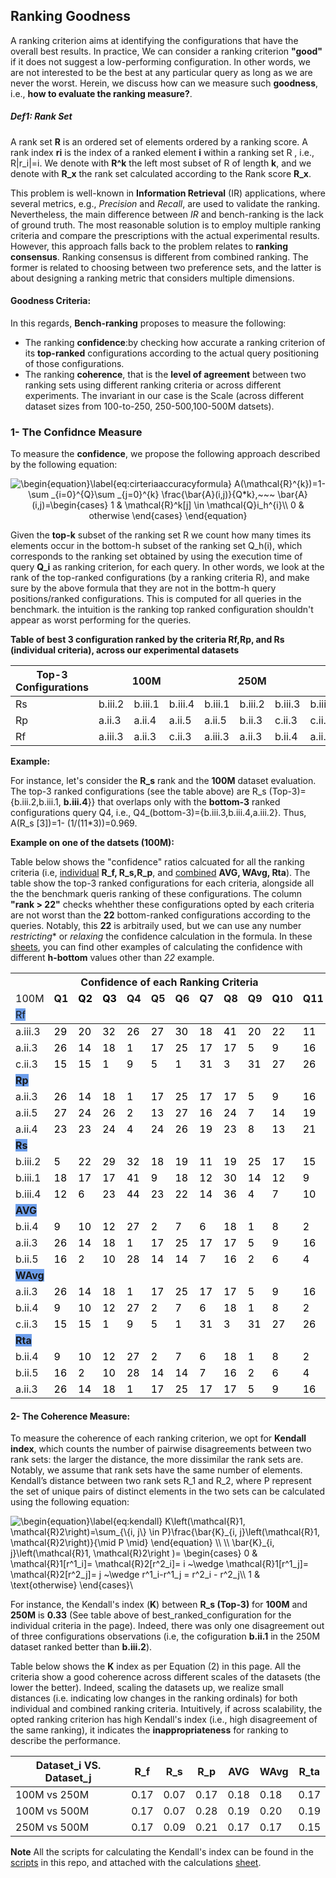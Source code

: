 ## Ranking Goodness

A ranking criterion aims at identifying the configurations that have the overall best results. In practice, We can consider a ranking criterion **"good"** if it does not suggest a low-performing configuration. In other words, we are not interested to be the best at any particular query as long as we are never the worst. Herein, we discuss how can we measure such **goodness**, i.e., **how to evaluate the ranking measure?**.

##### Def1: Rank Set
A rank set **R** is an ordered set of elements ordered by a ranking score. A rank index **ri** is the index of a ranked element **i** within a ranking set R , i.e., R|r_i|=i. We denote with
**R^k** the left most subset of R of length **k**, and we denote with **R_x** the rank set calculated according to the Rank score **R_x**. 

This problem is well-known in **Information Retrieval** (IR) applications, where several metrics, e.g., *Precision* and *Recall*, are used to validate the ranking. Nevertheless, the main difference between *IR* and bench-ranking is the lack of ground truth. The most reasonable solution is to employ multiple ranking criteria and compare the prescriptions with the actual experimental results. 
However, this approach falls back to the problem relates to **ranking consensus**. Ranking consensus is different from combined ranking. The former is related to choosing between two preference sets, and the latter is about designing a ranking metric that considers multiple dimensions.

#### Goodness Criteria:
In this regards, **Bench-ranking** proposes to measure the following:

- The ranking **confidence**:by checking how accurate a ranking criterion of its **top-ranked** configurations according to the actual query positioning of those configurations. 
- The ranking **coherence**, that is the **level of agreement** between two ranking sets using different ranking criteria or across different experiments. The invariant in our case is the Scale (across different dataset sizes from 100-to-250, 250-500,100-500M datsets).


### 1- The Confidnce Measure

To measure the **confidence**, we propose the following approach described by the following equation:

<div style="text-align:center"> <img src="https://latex.codecogs.com/gif.latex?\begin{equation}\label{eq:cirteriaaccuracyformula}&space;A(\mathcal{R}^{k})=1-\sum&space;_{i=0}^{Q}\sum&space;_{j=0}^{k}&space;\frac{\bar{A}(i,j)}{Q*k},~~~&space;\bar{A}(i,j)=\begin{cases}&space;1&space;&&space;\mathcal{R}^k[j]&space;\in&space;\mathcal{Q}i_h^{i}\\&space;0&space;&&space;otherwise&space;\end{cases}&space;\end{equation}" title="\begin{equation}\label{eq:cirteriaaccuracyformula} A(\mathcal{R}^{k})=1-\sum _{i=0}^{Q}\sum _{j=0}^{k} \frac{\bar{A}(i,j)}{Q*k},~~~ \bar{A}(i,j)=\begin{cases} 1 & \mathcal{R}^k[j] \in \mathcal{Q}i_h^{i}\\ 0 & otherwise \end{cases} \end{equation}" /> </div>

Given the **top-k** subset of the ranking set R we count how many times its elements occur in the bottom-h subset of the ranking set Q_h(i), which corresponds to the ranking set obtained by using the execution time of query **Q_i** as ranking criterion, for each query. In other words, we look at the rank of the top-ranked configurations (by a ranking criteria R), and make sure by the above formula that they are not in the bottm-h query positions/ranked configurations. This is computed for all queries in the benchmark. the intuition is the ranking top ranked configuration shouldn't appear as worst performing for the queries.


**Table of best 3 configuration ranked by the criteria Rf,Rp, and Rs (individual criteria), across our experimental datasets**
<table class="tg">
<thead>
  <tr>
    <th class="tg-rvyq">Top-3 Configurations</th>
    <th class="tg-rvyq" colspan="3">100M</th>
    <th class="tg-rvyq" colspan="3">250M</th>
    <th class="tg-rvyq" colspan="3">500M</th>
  </tr>
</thead>
<tbody>
  <tr>
    <td class="tg-rvyq">Rs</td>
    <td class="tg-c3ow">b.iii.2</td>
    <td class="tg-c3ow">b.iii.1</td>
    <td class="tg-c3ow">b.iii.4</td>
    <td class="tg-c3ow">b.iii.1</td>
    <td class="tg-c3ow">b.iii.2</td>
    <td class="tg-c3ow">b.iii.3</td>
    <td class="tg-c3ow">b.iii.1</td>
    <td class="tg-c3ow">b.iii.2</td>
    <td class="tg-c3ow">b.iii.4</td>
  </tr>
  <tr>
    <td class="tg-rvyq">Rp</td>
    <td class="tg-c3ow">a.ii.3</td>
    <td class="tg-c3ow">a.ii.4</td>
    <td class="tg-c3ow">a.ii.5</td>
    <td class="tg-c3ow">a.ii.5</td>
    <td class="tg-c3ow">b.ii.3</td>
    <td class="tg-c3ow">c.ii.3</td>
    <td class="tg-c3ow">c.ii.3</td>
    <td class="tg-c3ow">c.ii.4</td>
    <td class="tg-c3ow">b.ii.5</td>
  </tr>
  <tr>
    <td class="tg-rvyq">Rf</td>
    <td class="tg-c3ow">a.iii.3</td>
    <td class="tg-c3ow">a.ii.3</td>
    <td class="tg-c3ow">c.ii.3</td>
    <td class="tg-c3ow">a.iii.3</td>
    <td class="tg-c3ow">a.ii.3</td>
    <td class="tg-c3ow">b.ii.4</td>
    <td class="tg-c3ow">a.ii.3</td>
    <td class="tg-c3ow">a.iii.3</td>
    <td class="tg-c3ow">b.i.4</td>
  </tr>
</tbody>
</table>

**Example:** 

For instance, let's consider the **R_s** rank and the **100M** dataset evaluation. The top-3 ranked configurations (see the table above) are R_s (Top-3)={b.iii.2,b.iii.1, **b.iii.4**}} that overlaps only with the **bottom-3** ranked configurations query Q4, i.e., Q4_(bottom-3)={b.iii.3,b.iii.4,a.iii.2}. Thus, A(R_s [3])=1- (1/(11*3))=0.969.

**Example on one of the datsets (100M):**

Table below shows the "confidence" ratios calcuated for all the ranking criteria (i.e, [individual](IndividualRankingCriteria.md) **R_f, R_s,R_p**, and [combined](CombinedRankingCriteria.md) **AVG, WAvg, Rta**). The table show the top-3 ranked configurations for each criteria, alongside all the the benchmark queris ranking of these configurations. The column **"rank > 22"** checks whehther these configurations opted by each criteria are not worst than the **22** bottom-ranked configurations according to the queries. Notably, this **22** is arbitraily used, but we can use any number *restricting** or *relaxing* the confidence calculation in the formula. In these [sheets](https://docs.google.com/spreadsheets/d/1cff9-IVtg4d113TSkdGOBVCmOt6NCOdrorqFhK04g5E/edit?usp=sharing), you can find other examples of calculating the confidence with different **h-bottom** values other than *22* example.



<table class="tg">
<thead>
  <tr>
    <th class="tg-7btt" colspan="12">Confidence of each Ranking Criteria</th>
    <th class="tg-fymr" rowspan="3">rank &gt; 22</th>
    <th class="tg-fymr" rowspan="3">A(R)</th>
  </tr>
  <tr>
    <td class="tg-fymr">100M</td>
    <td class="tg-fymr"><span style="font-weight:bold;background-color:#FFF">Q1</span></td>
    <td class="tg-fymr"><span style="font-weight:bold;color:#000;background-color:#FFF">Q2</span></td>
    <td class="tg-fymr"><span style="font-weight:bold;color:#000;background-color:#FFF">Q3</span></td>
    <td class="tg-fymr"><span style="font-weight:bold;background-color:#FFF">Q4</span></td>
    <td class="tg-fymr"><span style="font-weight:bold;background-color:#FFF">Q5</span></td>
    <td class="tg-fymr"><span style="font-weight:bold;background-color:#FFF">Q6</span></td>
    <td class="tg-fymr"><span style="font-weight:bold;background-color:#FFF">Q7</span></td>
    <td class="tg-fymr"><span style="font-weight:bold;background-color:#FFF">Q8</span></td>
    <td class="tg-fymr"><span style="font-weight:bold;background-color:#FFF">Q9</span></td>
    <td class="tg-fymr"><span style="font-weight:bold;background-color:#FFF">Q10</span></td>
    <td class="tg-fymr"><span style="font-weight:bold;background-color:#FFF">Q11</span></td>
  </tr>
  <tr>
    <td class="tg-rvyq" colspan="12"><span style="background-color:#6D9EEB">Rf</span></td>
  </tr>
</thead>
<tbody>
  <tr>
    <td class="tg-f8tv">a.iii.3</td>
    <td class="tg-c6of"><span style="font-weight:normal;color:#000">29</span></td>
    <td class="tg-c6of"><span style="font-weight:normal;color:#000">20</span></td>
    <td class="tg-c6of"><span style="font-weight:normal;color:#000">32</span></td>
    <td class="tg-c6of"><span style="font-weight:normal;color:#000">26</span></td>
    <td class="tg-c6of"><span style="font-weight:normal;color:#000">27</span></td>
    <td class="tg-c6of"><span style="font-weight:normal;color:#000">30</span></td>
    <td class="tg-c6of"><span style="font-weight:normal;color:#000">18</span></td>
    <td class="tg-c6of"><span style="font-weight:normal;color:#000">41</span></td>
    <td class="tg-c6of"><span style="font-weight:normal;color:#000">20</span></td>
    <td class="tg-c6of"><span style="font-weight:normal;color:#000">22</span></td>
    <td class="tg-c6of"><span style="font-weight:normal;color:#000">11</span></td>
    <td class="tg-c3ow"><span style="font-weight:normal;color:#000;background-color:#FFF">6</span></td>
    <td class="tg-c3ow" rowspan="3"><span style="font-weight:400;font-style:normal">0.64</span></td>
  </tr>
  <tr>
    <td class="tg-f8tv">a.ii.3</td>
    <td class="tg-c6of"><span style="font-weight:normal;color:#000">26</span></td>
    <td class="tg-c6of"><span style="font-weight:normal;color:#000">14</span></td>
    <td class="tg-c6of"><span style="font-weight:normal;color:#000">18</span></td>
    <td class="tg-c6of"><span style="font-weight:normal;color:#000">1</span></td>
    <td class="tg-c6of"><span style="font-weight:normal;color:#000">17</span></td>
    <td class="tg-c6of"><span style="font-weight:normal;color:#000">25</span></td>
    <td class="tg-c6of"><span style="font-weight:normal;color:#000">17</span></td>
    <td class="tg-c6of"><span style="font-weight:normal;color:#000">17</span></td>
    <td class="tg-c6of"><span style="font-weight:normal;color:#000">5</span></td>
    <td class="tg-c6of"><span style="font-weight:normal;color:#000">9</span></td>
    <td class="tg-c6of"><span style="font-weight:normal;color:#000">16</span></td>
    <td class="tg-c3ow"><span style="font-weight:normal;color:#000;background-color:#FFF">2</span></td>
  </tr>
  <tr>
    <td class="tg-f8tv"><span style="background-color:#FFF">c.ii.3</span></td>
    <td class="tg-c6of"><span style="font-weight:normal;color:#000">15</span></td>
    <td class="tg-c6of"><span style="font-weight:normal;color:#000">15</span></td>
    <td class="tg-c6of"><span style="font-weight:normal;color:#000">1</span></td>
    <td class="tg-c6of"><span style="font-weight:normal;color:#000">9</span></td>
    <td class="tg-c6of"><span style="font-weight:normal;color:#000">5</span></td>
    <td class="tg-c6of"><span style="font-weight:normal;color:#000">1</span></td>
    <td class="tg-c6of"><span style="font-weight:normal;color:#000">31</span></td>
    <td class="tg-c6of"><span style="font-weight:normal;color:#000">3</span></td>
    <td class="tg-c6of"><span style="font-weight:normal;color:#000">31</span></td>
    <td class="tg-c6of"><span style="font-weight:normal;color:#000">27</span></td>
    <td class="tg-c6of"><span style="font-weight:normal;color:#000">26</span></td>
    <td class="tg-c3ow"><span style="font-weight:normal;color:#000;background-color:#FFF">4</span></td>
  </tr>
  <tr>
    <td class="tg-8bgf" colspan="12"><span style="font-weight:bold;background-color:#6D9EEB">Rp</span></td>
    <td class="tg-c3ow" colspan="2"></td>
  </tr>
  <tr>
    <td class="tg-f8tv">a.ii.3</td>
    <td class="tg-c6of"><span style="font-weight:normal;color:#000">26</span></td>
    <td class="tg-c6of"><span style="font-weight:normal;color:#000">14</span></td>
    <td class="tg-c6of"><span style="font-weight:normal;color:#000">18</span></td>
    <td class="tg-c6of"><span style="font-weight:normal;color:#000">1</span></td>
    <td class="tg-c6of"><span style="font-weight:normal;color:#000">17</span></td>
    <td class="tg-c6of"><span style="font-weight:normal;color:#000">25</span></td>
    <td class="tg-c6of"><span style="font-weight:normal;color:#000">17</span></td>
    <td class="tg-c6of"><span style="font-weight:normal;color:#000">17</span></td>
    <td class="tg-c6of"><span style="font-weight:normal;color:#000">5</span></td>
    <td class="tg-c6of"><span style="font-weight:normal;color:#000">9</span></td>
    <td class="tg-c6of"><span style="font-weight:normal;color:#000">16</span></td>
    <td class="tg-c3ow"><span style="font-weight:normal;color:#000;background-color:#FFF">2</span></td>
    <td class="tg-c3ow" rowspan="3">0.61</td>
  </tr>
  <tr>
    <td class="tg-f8tv">a.ii.5</td>
    <td class="tg-c6of"><span style="font-weight:normal;color:#000">27</span></td>
    <td class="tg-c6of"><span style="font-weight:normal;color:#000">24</span></td>
    <td class="tg-c6of"><span style="font-weight:normal;color:#000">26</span></td>
    <td class="tg-c6of"><span style="font-weight:normal;color:#000">2</span></td>
    <td class="tg-c6of"><span style="font-weight:normal;color:#000">13</span></td>
    <td class="tg-c6of"><span style="font-weight:normal;color:#000">27</span></td>
    <td class="tg-c6of"><span style="font-weight:normal;color:#000">16</span></td>
    <td class="tg-c6of"><span style="font-weight:normal;color:#000">24</span></td>
    <td class="tg-c6of"><span style="font-weight:normal;color:#000">7</span></td>
    <td class="tg-c6of"><span style="font-weight:normal;color:#000">14</span></td>
    <td class="tg-c6of"><span style="font-weight:normal;color:#000">19</span></td>
    <td class="tg-c3ow"><span style="font-weight:normal;color:#000;background-color:#FFF">5</span></td>
  </tr>
  <tr>
    <td class="tg-f8tv">a.ii.4</td>
    <td class="tg-c6of"><span style="font-weight:normal;color:#000">23</span></td>
    <td class="tg-c6of"><span style="font-weight:normal;color:#000">23</span></td>
    <td class="tg-c6of"><span style="font-weight:normal;color:#000">24</span></td>
    <td class="tg-c6of"><span style="font-weight:normal;color:#000">4</span></td>
    <td class="tg-c6of"><span style="font-weight:normal;color:#000">24</span></td>
    <td class="tg-c6of"><span style="font-weight:normal;color:#000">26</span></td>
    <td class="tg-c6of"><span style="font-weight:normal;color:#000">19</span></td>
    <td class="tg-c6of"><span style="font-weight:normal;color:#000">23</span></td>
    <td class="tg-c6of"><span style="font-weight:normal;color:#000">8</span></td>
    <td class="tg-c6of"><span style="font-weight:normal;color:#000">13</span></td>
    <td class="tg-c6of"><span style="font-weight:normal;color:#000">21</span></td>
    <td class="tg-c3ow"><span style="font-weight:normal;color:#000;background-color:#FFF">6</span></td>
  </tr>
  <tr>
    <td class="tg-8bgf" colspan="12"><span style="font-weight:bold;background-color:#6D9EEB">Rs</span></td>
    <td class="tg-c3ow" colspan="2"></td>
  </tr>
  <tr>
    <td class="tg-f8tv">b.iii.2</td>
    <td class="tg-c6of"><span style="font-weight:normal;color:#000">5</span></td>
    <td class="tg-c6of"><span style="font-weight:normal;color:#000">22</span></td>
    <td class="tg-c6of"><span style="font-weight:normal;color:#000">29</span></td>
    <td class="tg-c6of"><span style="font-weight:normal;color:#000">32</span></td>
    <td class="tg-c6of"><span style="font-weight:normal;color:#000">18</span></td>
    <td class="tg-c6of"><span style="font-weight:normal;color:#000">19</span></td>
    <td class="tg-c6of"><span style="font-weight:normal;color:#000">11</span></td>
    <td class="tg-c6of"><span style="font-weight:normal;color:#000">19</span></td>
    <td class="tg-c6of"><span style="font-weight:normal;color:#000">25</span></td>
    <td class="tg-c6of"><span style="font-weight:normal;color:#000">17</span></td>
    <td class="tg-c6of"><span style="font-weight:normal;color:#000">15</span></td>
    <td class="tg-c3ow"><span style="font-weight:normal;color:#000;background-color:#FFF">3</span></td>
    <td class="tg-c3ow" rowspan="3">0.73</td>
  </tr>
  <tr>
    <td class="tg-f8tv">b.iii.1</td>
    <td class="tg-c6of"><span style="font-weight:normal;color:#000">18</span></td>
    <td class="tg-c6of"><span style="font-weight:normal;color:#000">17</span></td>
    <td class="tg-c6of"><span style="font-weight:normal;color:#000">17</span></td>
    <td class="tg-c6of"><span style="font-weight:normal;color:#000">41</span></td>
    <td class="tg-c6of"><span style="font-weight:normal;color:#000">9</span></td>
    <td class="tg-c6of"><span style="font-weight:normal;color:#000">18</span></td>
    <td class="tg-c6of"><span style="font-weight:normal;color:#000">12</span></td>
    <td class="tg-c6of"><span style="font-weight:normal;color:#000">30</span></td>
    <td class="tg-c6of"><span style="font-weight:normal;color:#000">14</span></td>
    <td class="tg-c6of"><span style="font-weight:normal;color:#000">12</span></td>
    <td class="tg-c6of"><span style="font-weight:normal;color:#000">9</span></td>
    <td class="tg-c3ow"><span style="font-weight:normal;color:#000;background-color:#FFF">2</span></td>
  </tr>
  <tr>
    <td class="tg-f8tv">b.iii.4</td>
    <td class="tg-c6of"><span style="font-weight:normal;color:#000">12</span></td>
    <td class="tg-c6of"><span style="font-weight:normal;color:#000">6</span></td>
    <td class="tg-c6of"><span style="font-weight:normal;color:#000">23</span></td>
    <td class="tg-c6of"><span style="font-weight:normal;color:#000">44</span></td>
    <td class="tg-c6of"><span style="font-weight:normal;color:#000">23</span></td>
    <td class="tg-c6of"><span style="font-weight:normal;color:#000">22</span></td>
    <td class="tg-c6of"><span style="font-weight:normal;color:#000">14</span></td>
    <td class="tg-c6of"><span style="font-weight:normal;color:#000">36</span></td>
    <td class="tg-c6of"><span style="font-weight:normal;color:#000">4</span></td>
    <td class="tg-c6of"><span style="font-weight:normal;color:#000">7</span></td>
    <td class="tg-c6of"><span style="font-weight:normal;color:#000">10</span></td>
    <td class="tg-c3ow"><span style="font-weight:normal;color:#000;background-color:#FFF">4</span></td>
  </tr>
  <tr>
    <td class="tg-8bgf" colspan="12"><span style="font-weight:bold;background-color:#6D9EEB">AVG</span></td>
    <td class="tg-c3ow" colspan="2"></td>
  </tr>
  <tr>
    <td class="tg-f8tv"><span style="background-color:#FFF">b.ii.4</span></td>
    <td class="tg-c6of"><span style="font-weight:normal;color:#000">9</span></td>
    <td class="tg-c6of"><span style="font-weight:normal;color:#000">10</span></td>
    <td class="tg-c6of"><span style="font-weight:normal;color:#000">12</span></td>
    <td class="tg-c6of"><span style="font-weight:normal;color:#000">27</span></td>
    <td class="tg-c6of"><span style="font-weight:normal;color:#000">2</span></td>
    <td class="tg-c6of"><span style="font-weight:normal;color:#000">7</span></td>
    <td class="tg-c6of"><span style="font-weight:normal;color:#000">6</span></td>
    <td class="tg-c6of"><span style="font-weight:normal;color:#000">18</span></td>
    <td class="tg-c6of"><span style="font-weight:normal;color:#000">1</span></td>
    <td class="tg-c6of"><span style="font-weight:normal;color:#000">8</span></td>
    <td class="tg-c6of"><span style="font-weight:normal;color:#000">2</span></td>
    <td class="tg-c3ow"><span style="font-weight:normal;color:#000;background-color:#FFF">1</span></td>
    <td class="tg-c3ow" rowspan="3">0.88</td>
  </tr>
  <tr>
    <td class="tg-f8tv">a.ii.3</td>
    <td class="tg-c6of"><span style="font-weight:normal;color:#000">26</span></td>
    <td class="tg-c6of"><span style="font-weight:normal;color:#000">14</span></td>
    <td class="tg-c6of"><span style="font-weight:normal;color:#000">18</span></td>
    <td class="tg-c6of"><span style="font-weight:normal;color:#000">1</span></td>
    <td class="tg-c6of"><span style="font-weight:normal;color:#000">17</span></td>
    <td class="tg-c6of"><span style="font-weight:normal;color:#000">25</span></td>
    <td class="tg-c6of"><span style="font-weight:normal;color:#000">17</span></td>
    <td class="tg-c6of"><span style="font-weight:normal;color:#000">17</span></td>
    <td class="tg-c6of"><span style="font-weight:normal;color:#000">5</span></td>
    <td class="tg-c6of"><span style="font-weight:normal;color:#000">9</span></td>
    <td class="tg-c6of"><span style="font-weight:normal;color:#000">16</span></td>
    <td class="tg-c3ow"><span style="font-weight:normal;color:#000;background-color:#FFF">2</span></td>
  </tr>
  <tr>
    <td class="tg-f8tv">b.ii.5</td>
    <td class="tg-c6of"><span style="font-weight:normal;color:#000">16</span></td>
    <td class="tg-c6of"><span style="font-weight:normal;color:#000">2</span></td>
    <td class="tg-c6of"><span style="font-weight:normal;color:#000">10</span></td>
    <td class="tg-c6of"><span style="font-weight:normal;color:#000">28</span></td>
    <td class="tg-c6of"><span style="font-weight:normal;color:#000">14</span></td>
    <td class="tg-c6of"><span style="font-weight:normal;color:#000">14</span></td>
    <td class="tg-c6of"><span style="font-weight:normal;color:#000">7</span></td>
    <td class="tg-c6of"><span style="font-weight:normal;color:#000">16</span></td>
    <td class="tg-c6of"><span style="font-weight:normal;color:#000">2</span></td>
    <td class="tg-c6of"><span style="font-weight:normal;color:#000">6</span></td>
    <td class="tg-c6of"><span style="font-weight:normal;color:#000">4</span></td>
    <td class="tg-c3ow"><span style="font-weight:normal;color:#000;background-color:#FFF">1</span></td>
  </tr>
  <tr>
    <td class="tg-8bgf" colspan="12"><span style="font-weight:bold;background-color:#6D9EEB">WAvg</span></td>
    <td class="tg-c3ow" colspan="2"></td>
  </tr>
  <tr>
    <td class="tg-f8tv">a.ii.3</td>
    <td class="tg-c6of"><span style="font-weight:normal;color:#000">26</span></td>
    <td class="tg-c6of"><span style="font-weight:normal;color:#000">14</span></td>
    <td class="tg-c6of"><span style="font-weight:normal;color:#000">18</span></td>
    <td class="tg-c6of"><span style="font-weight:normal;color:#000">1</span></td>
    <td class="tg-c6of"><span style="font-weight:normal;color:#000">17</span></td>
    <td class="tg-c6of"><span style="font-weight:normal;color:#000">25</span></td>
    <td class="tg-c6of"><span style="font-weight:normal;color:#000">17</span></td>
    <td class="tg-c6of"><span style="font-weight:normal;color:#000">17</span></td>
    <td class="tg-c6of"><span style="font-weight:normal;color:#000">5</span></td>
    <td class="tg-c6of"><span style="font-weight:normal;color:#000">9</span></td>
    <td class="tg-c6of"><span style="font-weight:normal;color:#000">16</span></td>
    <td class="tg-c3ow"><span style="font-weight:normal;color:#000;background-color:#FFF">2</span></td>
    <td class="tg-c3ow" rowspan="3">0.79</td>
  </tr>
  <tr>
    <td class="tg-f8tv">b.ii.4</td>
    <td class="tg-c6of"><span style="font-weight:normal;color:#000">9</span></td>
    <td class="tg-c6of"><span style="font-weight:normal;color:#000">10</span></td>
    <td class="tg-c6of"><span style="font-weight:normal;color:#000">12</span></td>
    <td class="tg-c6of"><span style="font-weight:normal;color:#000">27</span></td>
    <td class="tg-c6of"><span style="font-weight:normal;color:#000">2</span></td>
    <td class="tg-c6of"><span style="font-weight:normal;color:#000">7</span></td>
    <td class="tg-c6of"><span style="font-weight:normal;color:#000">6</span></td>
    <td class="tg-c6of"><span style="font-weight:normal;color:#000">18</span></td>
    <td class="tg-c6of"><span style="font-weight:normal;color:#000">1</span></td>
    <td class="tg-c6of"><span style="font-weight:normal;color:#000">8</span></td>
    <td class="tg-c6of"><span style="font-weight:normal;color:#000">2</span></td>
    <td class="tg-c3ow"><span style="font-weight:normal;color:#000;background-color:#FFF">1</span></td>
  </tr>
  <tr>
    <td class="tg-f8tv"><span style="background-color:#FFF">c.ii.3</span></td>
    <td class="tg-c6of"><span style="font-weight:normal;color:#000">15</span></td>
    <td class="tg-c6of"><span style="font-weight:normal;color:#000">15</span></td>
    <td class="tg-c6of"><span style="font-weight:normal;color:#000">1</span></td>
    <td class="tg-c6of"><span style="font-weight:normal;color:#000">9</span></td>
    <td class="tg-c6of"><span style="font-weight:normal;color:#000">5</span></td>
    <td class="tg-c6of"><span style="font-weight:normal;color:#000">1</span></td>
    <td class="tg-c6of"><span style="font-weight:normal;color:#000">31</span></td>
    <td class="tg-c6of"><span style="font-weight:normal;color:#000">3</span></td>
    <td class="tg-c6of"><span style="font-weight:normal;color:#000">31</span></td>
    <td class="tg-c6of"><span style="font-weight:normal;color:#000">27</span></td>
    <td class="tg-c6of"><span style="font-weight:normal;color:#000">26</span></td>
    <td class="tg-c3ow"><span style="font-weight:normal;color:#000;background-color:#FFF">4</span></td>
  </tr>
  <tr>
    <td class="tg-8bgf" colspan="12"><span style="font-weight:bold;background-color:#6D9EEB">Rta</span></td>
    <td class="tg-0pky" colspan="2"></td>
  </tr>
  <tr>
    <td class="tg-f8tv">b.ii.4</td>
    <td class="tg-c6of"><span style="font-weight:normal;color:#000">9</span></td>
    <td class="tg-c6of"><span style="font-weight:normal;color:#000">10</span></td>
    <td class="tg-c6of"><span style="font-weight:normal;color:#000">12</span></td>
    <td class="tg-c6of"><span style="font-weight:normal;color:#000">27</span></td>
    <td class="tg-c6of"><span style="font-weight:normal;color:#000">2</span></td>
    <td class="tg-c6of"><span style="font-weight:normal;color:#000">7</span></td>
    <td class="tg-c6of"><span style="font-weight:normal;color:#000">6</span></td>
    <td class="tg-c6of"><span style="font-weight:normal;color:#000">18</span></td>
    <td class="tg-c6of"><span style="font-weight:normal;color:#000">1</span></td>
    <td class="tg-c6of"><span style="font-weight:normal;color:#000">8</span></td>
    <td class="tg-c6of"><span style="font-weight:normal;color:#000">2</span></td>
    <td class="tg-c3ow"><span style="font-weight:normal;color:#000;background-color:#FFF">1</span></td>
    <td class="tg-c3ow" rowspan="3"><span style="font-weight:400;font-style:normal">0.88</span></td>
  </tr>
  <tr>
    <td class="tg-f8tv">b.ii.5</td>
    <td class="tg-c6of"><span style="font-weight:normal;color:#000">16</span></td>
    <td class="tg-c6of"><span style="font-weight:normal;color:#000">2</span></td>
    <td class="tg-c6of"><span style="font-weight:normal;color:#000">10</span></td>
    <td class="tg-c6of"><span style="font-weight:normal;color:#000">28</span></td>
    <td class="tg-c6of"><span style="font-weight:normal;color:#000">14</span></td>
    <td class="tg-c6of"><span style="font-weight:normal;color:#000">14</span></td>
    <td class="tg-c6of"><span style="font-weight:normal;color:#000">7</span></td>
    <td class="tg-c6of"><span style="font-weight:normal;color:#000">16</span></td>
    <td class="tg-c6of"><span style="font-weight:normal;color:#000">2</span></td>
    <td class="tg-c6of"><span style="font-weight:normal;color:#000">6</span></td>
    <td class="tg-c6of"><span style="font-weight:normal;color:#000">4</span></td>
    <td class="tg-c3ow"><span style="font-weight:normal;color:#000;background-color:#FFF">1</span></td>
  </tr>
  <tr>
    <td class="tg-f8tv">a.ii.3</td>
    <td class="tg-c6of"><span style="font-weight:normal;color:#000">26</span></td>
    <td class="tg-c6of"><span style="font-weight:normal;color:#000">14</span></td>
    <td class="tg-c6of"><span style="font-weight:normal;color:#000">18</span></td>
    <td class="tg-c6of"><span style="font-weight:normal;color:#000">1</span></td>
    <td class="tg-c6of"><span style="font-weight:normal;color:#000">17</span></td>
    <td class="tg-c6of"><span style="font-weight:normal;color:#000">25</span></td>
    <td class="tg-c6of"><span style="font-weight:normal;color:#000">17</span></td>
    <td class="tg-c6of"><span style="font-weight:normal;color:#000">17</span></td>
    <td class="tg-c6of"><span style="font-weight:normal;color:#000">5</span></td>
    <td class="tg-c6of"><span style="font-weight:normal;color:#000">9</span></td>
    <td class="tg-c6of"><span style="font-weight:normal;color:#000">16</span></td>
    <td class="tg-c3ow"><span style="font-weight:normal;color:#000;background-color:#FFF">2</span></td>
  </tr>
</tbody>
</table>


#### 2- The Coherence Measure:
To measure the coherence of each ranking criterion, we opt for **Kendall index**, which counts the number of pairwise disagreements between two rank sets: the larger the distance, the more dissimilar the rank sets are. Notably, we assume that rank sets have the same number of elements. Kendall’s distance between two rank sets R_1 and R_2, where P represent the set of unique pairs of distinct elements in the two sets can be calculated using the following equation:


<img src="https://latex.codecogs.com/gif.latex?\begin{equation}\label{eq:kendall}&space;K\left(\mathcal{R}1,&space;\mathcal{R}2\right)=\sum_{\{i,&space;j\}&space;\in&space;P}\frac{\bar{K}_{i,&space;j}\left(\mathcal{R}1,&space;\mathcal{R}2\right)}{\mid&space;P&space;\mid}&space;\end{equation}&space;\\&space;\\&space;\bar{K}_{i,&space;j}\left(\mathcal{R}1,&space;\mathcal{R}2\right&space;)=&space;\begin{cases}&space;0&space;&&space;\mathcal{R}1[r^1_i]=&space;\mathcal{R}2[r^2_i]=&space;i&space;~\wedge&space;\mathcal{R}1[r^1_j]=&space;\mathcal{R}2[r^2_j]=&space;j&space;~\wedge&space;r^1_i-r^1_j&space;=&space;r^2_i&space;-&space;r^2_j\\&space;1&space;&&space;\text{otherwise}&space;\end{cases}\" title="\begin{equation}\label{eq:kendall} K\left(\mathcal{R}1, \mathcal{R}2\right)=\sum_{\{i, j\} \in P}\frac{\bar{K}_{i, j}\left(\mathcal{R}1, \mathcal{R}2\right)}{\mid P \mid} \end{equation} \\ \\ \bar{K}_{i, j}\left(\mathcal{R}1, \mathcal{R}2\right )= \begin{cases} 0 & \mathcal{R}1[r^1_i]= \mathcal{R}2[r^2_i]= i ~\wedge \mathcal{R}1[r^1_j]= \mathcal{R}2[r^2_j]= j ~\wedge r^1_i-r^1_j = r^2_i - r^2_j\\ 1 & \text{otherwise} \end{cases}\" />

For instance, the Kendall's index (**K**) between **R_s (Top-3)** for **100M** and **250M** is **0.33** (See table above of best_ranked_configuration for the individual criteria in the page). Indeed, there was only one disagreement out of three configurations observations (i.e, the cofiguration **b.ii.1** in the 250M dataset ranked better than **b.iii.2**).

Table below shows the **K** index as per Equation (2) in this page. All the criteria show a good coherence across different scales of the datasets (the lower the better). Indeed, scaling the datasets up, we realize small distances (i.e. indicating low changes in the ranking ordinals) for both individual and combined ranking criteria. Intuitively, if across scalability, the opted ranking criterion has high Kendall's index (i.e., high disagreement of the same ranking), it indicates the **inappropriateness** for ranking to describe the performance.


<table class="tg">
<thead>
  <tr>
    <th class="tg-7btt">Dataset_i VS. Dataset_j</th>
    <th class="tg-rvyq">R_f</th>
    <th class="tg-rvyq">R_s</th>
    <th class="tg-rvyq">R_p</th>
    <th class="tg-rvyq">AVG</th>
    <th class="tg-rvyq">WAvg</th>
    <th class="tg-rvyq">R_ta</th>
  </tr>
</thead>
<tbody>
  <tr>
    <td class="tg-rvyq">100M vs 250M</td>
    <td class="tg-c3ow">0.17</td>
    <td class="tg-c3ow">0.07</td>
    <td class="tg-c3ow">0.17</td>
    <td class="tg-c3ow">0.18</td>
    <td class="tg-c3ow">0.18</td>
    <td class="tg-c3ow">0.17</td>
  </tr>
  <tr>
    <td class="tg-rvyq">100M vs 500M</td>
    <td class="tg-c3ow">0.17</td>
    <td class="tg-c3ow">0.07</td>
    <td class="tg-c3ow">0.28</td>
    <td class="tg-c3ow">0.19</td>
    <td class="tg-c3ow">0.20</td>
    <td class="tg-c3ow">0.19</td>
  </tr>
  <tr>
    <td class="tg-rvyq">250M vs 500M</td>
    <td class="tg-c3ow">0.17</td>
    <td class="tg-c3ow">0.09</td>
    <td class="tg-c3ow">0.21</td>
    <td class="tg-c3ow">0.17</td>
    <td class="tg-c3ow">0.17</td>
    <td class="tg-c3ow">0.15</td>
  </tr>
</tbody>
</table>


**Note** All the scripts for calculating the Kendall's index can be found in the [scripts]() in this repo, and attached with the calculations [sheet](https://docs.google.com/spreadsheets/d/1cff9-IVtg4d113TSkdGOBVCmOt6NCOdrorqFhK04g5E/edit?usp=sharing).
